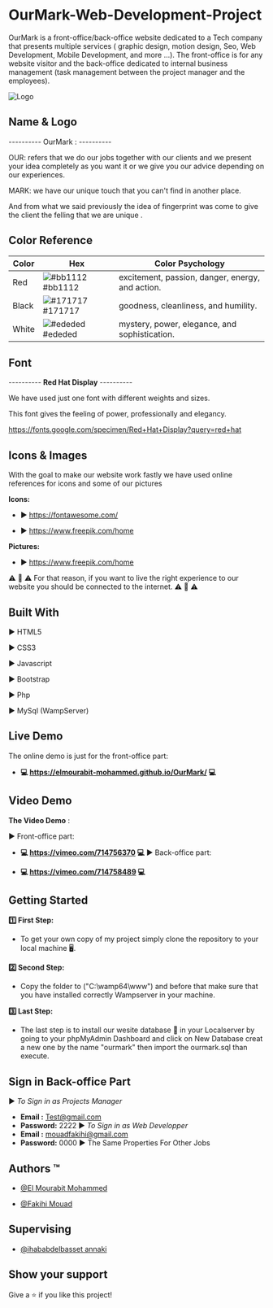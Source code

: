 # OurMark-Web-Development-Project

OurMark is a front-office/back-office website dedicated to a Tech company that presents multiple services ( graphic design, motion design, Seo, Web Development, Mobile Development, and more ...).
The front-office is for any website visitor and the back-office dedicated to internal business management (task management between the project manager and the employees).

![Logo](https://github.com/ElMourabit-Mohammed/OurMarkLogo/blob/main/barlogo.png?raw=true)


## Name & Logo
---------- OurMark : ----------

OUR: refers that we do our jobs together with our clients and we present your idea completely as you want it or we give you our advice depending on our experiences.

MARK: we have our unique touch that you can't find in another place.

And from what we said previously the idea of fingerprint was come to give the client the felling that we are unique .

## Color Reference

| Color             | Hex                                                                | Color Psychology      |
| ----------------- | ------------------------------------------------------------------ | ----------------------|
| Red   | ![#bb1112](https://via.placeholder.com/10/bb1112?text=+) #bb1112 | excitement, passion, danger, energy, and action.
| Black | ![#171717](https://via.placeholder.com/10/171717?text=+) #171717 | goodness, cleanliness, and humility.
| White | ![#ededed](https://via.placeholder.com/10/ededed?text=+) #ededed | mystery, power, elegance, and sophistication.

## Font
---------- **Red Hat Display** ----------

We have used just one font with different weights and sizes.

This font gives the feeling of power, professionally and elegancy.

https://fonts.google.com/specimen/Red+Hat+Display?query=red+hat
## Icons & Images
With the goal to make our website work fastly we have used online references for icons and some of our pictures

**Icons:**

- ▶️ https://fontawesome.com/

- ▶️ https://www.freepik.com/home

**Pictures:**

- ▶️ https://www.freepik.com/home

⚠️ 🛑 ⚠️ For that reason, if you want to live the right experience to our website you should be connected to the internet. ⚠️ 🛑 ⚠️


## Built With

▶️ HTML5

▶️ CSS3

▶️ Javascript

▶️ Bootstrap

▶️ Php

▶️ MySql (WampServer)
## Live Demo
The online demo is just for the front-office part:

- **💻 https://elmourabit-mohammed.github.io/OurMark/ 💻**
## Video Demo
**The Video Demo** :

▶️ Front-office part:

- **💻 https://vimeo.com/714756370 💻**
▶️ Back-office part:

- **💻 https://vimeo.com/714758489 💻**
## Getting Started
**1️⃣ First Step:**

- To get your own copy of my project simply clone the repository to your local machine 🖥️.

**2️⃣ Second Step:**

- Copy the folder to ("C:\wamp64\www") and before that make sure that you have installed correctly Wampserver in your machine.

**3️⃣ Last Step:**

- The last step is to install our wesite database 📄 in your Localserver by going to your phpMyAdmin Dashboard and click on New Database creat a new one by the name "ourmark" then import the ourmark.sql than execute.
## Sign in Back-office Part
▶️ *To Sign in as Projects Manager*
- **Email :** Test@gmail.com
- **Password:** 2222
▶️ *To Sign in as Web Developper*
- **Email :** mouadfakihi@gmail.com
- **Password:** 0000
▶️ The Same Properties For Other Jobs
## Authors ™️

- [@El Mourabit Mohammed](https://github.com/ElMourabit-Mohammed)

- [@Fakihi Mouad](https://github.com/MOFA01)
## Supervising

- [@ihababdelbasset annaki](https://github.com/thefledgedhurricane)

## Show your support
Give a ⭐️ if you like this project!
